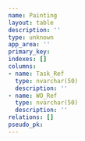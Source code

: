 ```yaml
---
name: Painting
layout: table
description: ''
type: unknown
app_area: ''
primary_key: 
indexes: []
columns:
- name: Task_Ref
  type: nvarchar(50)
  description: ''
- name: WO_Ref
  type: nvarchar(50)
  description: ''
relations: []
pseudo_pk: 
---
```


